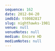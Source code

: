 ```yaml
---
sequence: 162
date: 2012-04-20
imdbId: tt0082817
slug: nighthawks-1981
venue: null
venueNotes: null
medium: Encore HD
mediumNotes: null
---
```

